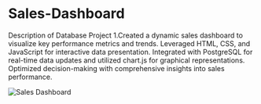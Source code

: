 # Sales-Dashboard

Description of Database Project 1.Created a dynamic sales dashboard to visualize key performance metrics and trends. Leveraged HTML, CSS, and JavaScript for interactive data presentation. Integrated with PostgreSQL for real-time data updates and utilized chart.js for graphical representations. Optimized decision-making with comprehensive insights into sales performance.

![Sales Dashboard](https://github.com/AntonielCleyton/Sales-Dashboard/assets/63554417/1dc4e657-a958-4cf1-887c-52331ad21285)
